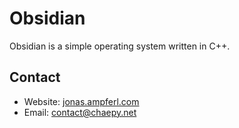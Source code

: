 # Obsidian
Obsidian is a simple operating system written in C++.
## Contact
- Website: [jonas.ampferl.com](https://jonas.ampferl.com/)
- Email: [contact@chaepy.net](mailto:contact@chaepy.net)
